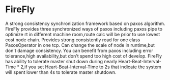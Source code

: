 FireFly
=======

A strong consistency synchronization framework based on paxos algorithm.
FireFly provides three synchronized ways of paxos including paxos pipe to optimize rt in different machine room,route calc will be prior to use lowest cost node chain.
Provides strong consistently read for one class PaxosOperator in one tcp.
Can change the scale of node in runtime,but don't damage consistency.
You can benefit from paxos including error tolerance,high availability,but don't spend too high cost of develop.
FireFly has ability to tolerate master shut down during nearly Heart-Beat-Interval-Time * 2,if you set Heart-Beat-Interval-Time to 
2s that indicate the system will spent lower than 4s to tolerate master shutdown.
